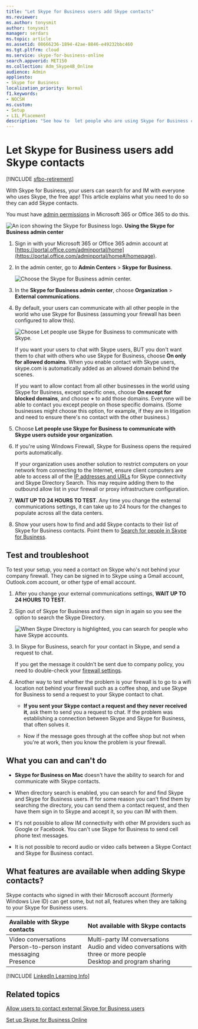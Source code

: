 ```yaml
---
title: "Let Skype for Business users add Skype contacts"
ms.reviewer: 
ms.author: tonysmit
author: tonysmit
manager: serdars
ms.topic: article
ms.assetid: 08666236-1894-42ae-8846-e49232bbc460
ms.tgt.pltfrm: cloud
ms.service: skype-for-business-online
search.appverid: MET150
ms.collection: Adm_Skype4B_Online
audience: Admin
appliesto:
- Skype for Business
localization_priority: Normal
f1.keywords:
- NOCSH
ms.custom:
- Setup
- LIL_Placement
description: "See how to  let people who are using Skype for Business contact Skype for Business users from outside your organization and add them to their list of contacts. "
---
```


# Let Skype for Business users add Skype contacts

[!INCLUDE [sfbo-retirement](../../Hub/includes/sfbo-retirement.md)]

With Skype for Business, your users can search for and IM with everyone who uses Skype, the free app! This article explains what you need to do so they can add Skype contacts. 
  
You must have [admin permissions](https://support.office.com/article/da585eea-f576-4f55-a1e0-87090b6aaa9d?ui=en-US&rs=en-US&ad=US) in Microsoft 365 or Office 365 to do this.

![An icon showing the Skype for Business logo.](../images/sfb-logo-30x30.png) **Using the Skype for Business admin center**
  
1. Sign in with your Microsoft 365 or Office 365 admin account at [https://portal.office.com/adminportal/home](https://portal.office.com/adminportal/home#/homepage).
    
2. In the admin center, go to **Admin Centers** > **Skype for Business**. 
    
    ![Choose the Skype for Business admin center.](../images/376a7a45-e6e3-4716-be09-d2f294d885a2.png)
  
3. In the **Skype for Business admin center**, choose **Organization** > **External communications**. 
    
4. By default, your users can communicate with all other people in the world who use Skype for Business (assuming your firewall has been configured to allow this). 
    
    ![Choose Let people use Skype for Business to communicate with Skype.](../images/333789f8-2ea6-4bbd-805b-18130f427999.png)
  
    If you want your users to chat with Skype users, BUT you don't want them to chat with others who use Skype for Business, choose **On only for allowed domains**. When you enable contact with Skype users, skype.com is automatically added as an allowed domain behind the scenes. 
    
    If you want to allow contact from all other businesses in the world using Skype for Business, except specific ones, choose **On except for blocked domains**, and choose **+** to add those domains. Everyone will be able to contact you except people on those specific domains. (Some businesses might choose this option, for example, if they are in litigation and need to ensure there's no contact with the other business.)
    
5. Choose **Let people use Skype for Business to communicate with Skype users outside your organization**. 
    
6.  If you're using Windows Firewall, Skype for Business opens the required ports automatically.
    
    If your organization uses another solution to restrict computers on your network from connecting to the Internet, ensure client computers are able to access all of the [IP addresses and URLs](https://support.office.com/article/8548a211-3fe7-47cb-abb1-355ea5aa88a2) for Skype connectivity and Skype Directory Search. This may require adding them to the outbound allow list in your firewall or proxy infrastructure configuration.
    
7. **WAIT UP TO 24 HOURS TO TEST**. Any time you change the external communications settings, it can take up to 24 hours for the changes to populate across all the data centers.
    
8. Show your users how to find and add Skype contacts to their list of Skype for Business contacts. Point them to [Search for people in Skype for Business](https://support.office.com/article/b12500ef-e37f-4d22-aade-c11277e53f19).
    
## Test and troubleshoot

To test your setup, you need a contact on Skype who's not behind your company firewall. They can be signed in to Skype using a Gmail account, Outlook.com account, or other type of email account.
  
1. After you change your external communications settings, **WAIT UP TO 24 HOURS TO TEST**.
    
2. Sign out of Skype for Business and then sign in again so you see the option to search the Skype Directory. 
    
    ![When Skype Directory is highlighted, you can search for people who have Skype accounts.](../images/76ee9fab-1ac3-4f4a-9569-f5f2606dbb7a.png)
  
3. In Skype for Business, search for your contact in Skype, and send a request to chat. 
    
    If you get the message it couldn't be sent due to company policy, you need to double-check your [firewall settings](https://support.office.com/article/8548a211-3fe7-47cb-abb1-355ea5aa88a2). 
    
4. Another way to test whether the problem is your firewall is to go to a wifi location not behind your firewall such as a coffee shop, and use Skype for Business to send a request to your Skype contact to chat. 
    
   - **If you sent your Skype contact a request and they never received it**, ask them to send you a request to chat. If the problem was establishing a connection between Skype and Skype for Business, that often solves it.
    
   - Now if the message goes through at the coffee shop but not when you're at work, then you know the problem is your firewall. 
    
## What you can and can't do

- **Skype for Business on Mac** doesn't have the ability to search for and communicate with Skype contacts.
    
- When directory search is enabled, you can search for and find Skype and Skype for Business users. If for some reason you can't find them by searching the directory, you can send them a contact request, and then have them sign in to Skype and accept it, so you can IM with them. 
    
- It's not possible to allow IM connectivity with other IM providers such as Google or Facebook. You can't use Skype for Business to send cell phone text messages.

- It is not possible to record audio or video calls between a Skype Contact and Skype for Business contact.
    
## What features are available when adding Skype contacts?

Skype contacts who signed in with their Microsoft account (formerly Windows Live ID) can get some, but not all, features when they are talking to your Skype for Business users.
  
|**Available with Skype contacts**|**Not available with Skype contacts**|
|:-----|:-----|
| Video conversations <br/>  Person-to-person instant messaging <br/>  Presence <br/> | Multi-party IM conversations <br/>  Audio and video conversations with three or more people <br/>  Desktop and program sharing <br/> |
   
[!INCLUDE [LinkedIn Learning Info](../../common/office/linkedin-learning-info.md)]
   
## Related topics

[Allow users to contact external Skype for Business users](allow-users-to-contact-external-skype-for-business-users.md)
  
[Set up Skype for Business Online](set-up-skype-for-business-online.md)

  
 
